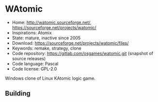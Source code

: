 # WAtomic

- Home: http://watomic.sourceforge.net/, https://sourceforge.net/projects/watomic/
- Inspirations: Atomix
- State: mature, inactive since 2005
- Download: https://sourceforge.net/projects/watomic/files/
- Keywords: remake, strategy, clone
- Code repository: https://gitlab.com/osgames/watomic.git (snapshot of source releases)
- Code language: Pascal
- Code license: GPL-2.0

Windows clone of Linux KAtomic logic game.

## Building

